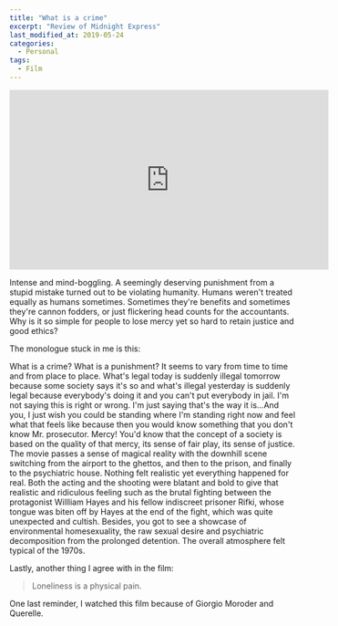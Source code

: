 ```yaml
---
title: "What is a crime"
excerpt: "Review of Midnight Express"
last_modified_at: 2019-05-24
categories:
  - Personal
tags:
  - Film
---
```


<iframe width="560" height="315" src="https://www.youtube.com/embed/lhuutAnXBzQ" title="YouTube video player" frameborder="0" allow="accelerometer; autoplay; clipboard-write; encrypted-media; gyroscope; picture-in-picture" allowfullscreen></iframe>

Intense and mind-boggling. A seemingly deserving punishment from a stupid mistake turned out to be violating humanity. Humans weren\'t treated equally as humans sometimes. Sometimes they\'re benefits and sometimes they\'re cannon fodders, or just flickering head counts for the accountants. Why is it so simple for people to lose mercy yet so hard to retain justice and good ethics?

The monologue stuck in me is this:

What is a crime? What is a punishment? It seems to vary from time to time and from place to place. What\'s legal today is suddenly illegal tomorrow because some society says it\'s so and what\'s illegal yesterday is suddenly legal because everybody\'s doing it and you can\'t put everybody in jail. I\'m not saying this is right or wrong. I\'m just saying that\'s the way it is...And you, I just wish you could be standing where I\'m standing right now and feel what that feels like because then you would know something that you don\'t know Mr. prosecutor. Mercy! You\'d know that the concept of a society is based on the quality of that mercy, its sense of fair play, its sense of justice. The movie passes a sense of magical reality with the downhill scene switching from the airport to the ghettos, and then to the prison, and finally to the psychiatric house. Nothing felt realistic yet everything happened for real. Both the acting and the shooting were blatant and bold to give that realistic and ridiculous feeling such as the brutal fighting between the protagonist Willliam Hayes and his fellow indiscreet prisoner Rifki, whose tongue was biten off by Hayes at the end of the fight, which was quite unexpected and cultish. Besides, you got to see a showcase of environmental homesexuality, the raw sexual desire and psychiatric decomposition from the prolonged detention. The overall atmosphere felt typical of the 1970s.

Lastly, another thing I agree with in the film:

> Loneliness is a physical pain.

One last reminder, I watched this film because of Giorgio Moroder and Querelle.
